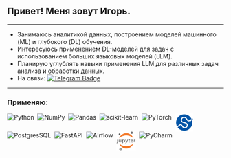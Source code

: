 ## Привет! Меня зовут Игорь. ##
-----------------------
- Занимаюсь аналитикой данных, построением моделей машинного (ML) и глубокого (DL) обучения.
- Интересуюсь применением DL-моделей для задач с использованием больших языковых моделей (LLM).
- Планирую углублять навыки применения LLM для различных задач анализа и обработки данных.
- На связи: [![Telegram Badge](https://img.shields.io/badge/Telegram-blue?logo=telegram&logoColor=white)](https://t.me/igor_n55)

-----------------------
### Применяю: ###
<img src="https://s3.dualstack.us-east-2.amazonaws.com/pythondotorg-assets/media/files/python-logo-only.svg" width="40" title="Python">&nbsp;
<img src="https://icon.icepanel.io/Technology/svg/NumPy.svg" width="42" align="top" title="NumPy">&nbsp;
<img src="https://icon.icepanel.io/Technology/png-shadow-512/Pandas.png" width="48" align="top" title="Pandas">&nbsp;
<img src="https://upload.wikimedia.org/wikipedia/commons/thumb/0/05/Scikit_learn_logo_small.svg/320px-Scikit_learn_logo_small.svg.png" width="68" align="top" title="scikit-learn">&nbsp;
<img src="https://icon.icepanel.io/Technology/svg/PyTorch.svg" width="42" align="top" title="PyTorch">&nbsp;
<img src="https://raw.githubusercontent.com/scipy/scipy/d1c786632bcbcfff8a8227fa2043db6e34f95ba1/doc/source/_static/logo.svg" width="42" align="top" title="ScyPy">&nbsp;
<img src="https://icon.icepanel.io/Technology/svg/PostgresSQL.svg" width="42" align="top" title="PostgresSQL">&nbsp;
<img src="https://icon.icepanel.io/Technology/svg/FastAPI.svg" width="42" align="top" title="FastAPI">&nbsp;
<img src="https://icon.icepanel.io/Technology/svg/Apache-Airflow.svg" width="38" align="top" title="Airflow">&nbsp;
<img src="https://raw.githubusercontent.com/devicons/devicon/1119b9f84c0290e0f0b38982099a2bd027a48bf1/icons/jupyter/jupyter-original-wordmark.svg" width="45" align="top" title="Jupyter Notebook">&nbsp;
<img src="https://icon.icepanel.io/Technology/svg/PyCharm.svg" width="42" align="top" title="PyCharm">&nbsp;
<!-- img src="https://icon.icepanel.io/Technology/svg/SQL-Developer.svg" width="42" align="top" title="SQL-Developer">&nbsp;-->

